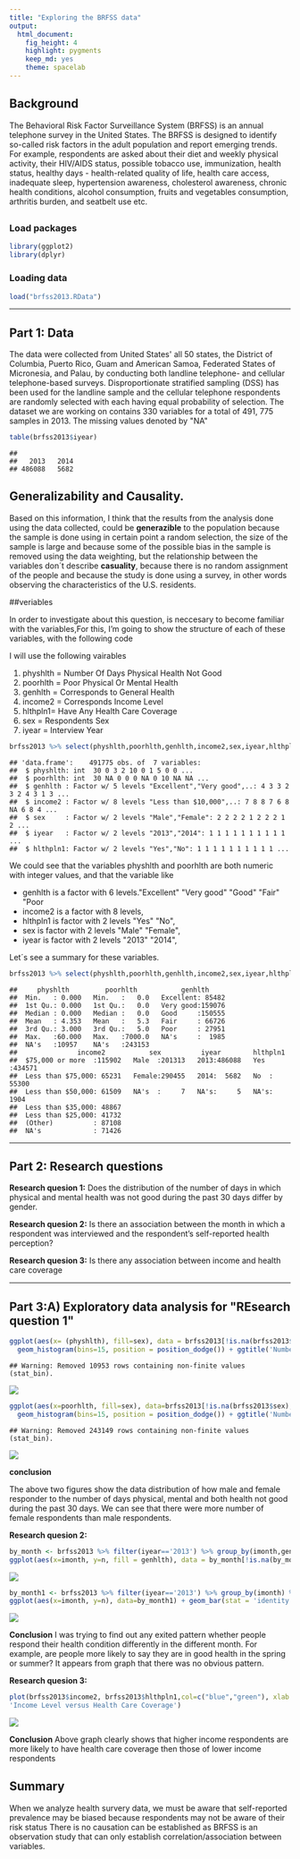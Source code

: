 ```yaml
---
title: "Exploring the BRFSS data"
output: 
  html_document: 
    fig_height: 4
    highlight: pygments
    keep_md: yes
    theme: spacelab
---
```


## Background
The Behavioral Risk Factor Surveillance System (BRFSS) is an annual telephone survey in the United States. The BRFSS is designed to identify so-called risk factors in the adult population and report emerging trends. For example, respondents are asked about their diet and weekly physical activity, their HIV/AIDS status, possible tobacco use, immunization, health status, healthy days - health-related quality of life, health care access, inadequate sleep, hypertension awareness, cholesterol awareness, chronic health conditions, alcohol consumption, fruits and vegetables consumption, arthritis burden, and seatbelt use etc.

##

### Load packages


```r
library(ggplot2)
library(dplyr)
```

### Loading data


```r
load("brfss2013.RData")
```


* * *

## Part 1: Data
The data were collected from United States' all 50 states, the District of Columbia, Puerto Rico, Guam and American Samoa, Federated States of Micronesia, and Palau, by conducting both landline telephone- and cellular telephone-based surveys. Disproportionate stratified sampling (DSS) has been used for the landline sample and the cellular telephone respondents are randomly selected with each having equal probability of selection. The dataset we are working on contains 330 variables for a total of 491, 775 samples in 2013. The missing values denoted by "NA"


```r
table(brfss2013$iyear)
```

```
## 
##   2013   2014 
## 486088   5682
```

## Generalizability and Causality.

Based on this information, I think that the results from the analysis done using the data collected, could be **generazible** to the population because the sample is done using in certain point a random selection, the size of the sample is large and because some of the possible bias in the sample is removed using the data weighting, but the relationship between the variables don´t describe **casuality**, because there is no random assignment of the people and because the study is done using a survey, in other words observing the characteristics of the U.S. residents.

##veriables

In order to investigate about this question, is neccesary to become familiar with the  variables,For this, I’m going to show the structure of each of these variables, with the following code

I will use the following vairables
<ol>
<li> physhlth = Number Of Days Physical Health Not Good</li>        
<li> poorhlth = Poor Physical Or Mental Health </li>           
<li> genhlth =  Corresponds to General Health </li>                  
<li> income2 =  Corresponds  Income Level </li> 
<li> hlthpln1= Have Any Health Care Coverage </li> 
<li> sex = Respondents Sex </li>
<li> iyear =  Interview Year </li>
</ol>



```r
brfss2013 %>% select(physhlth,poorhlth,genhlth,income2,sex,iyear,hlthpln1) %>% str()
```

```
## 'data.frame':	491775 obs. of  7 variables:
##  $ physhlth: int  30 0 3 2 10 0 1 5 0 0 ...
##  $ poorhlth: int  30 NA 0 0 0 NA 0 10 NA NA ...
##  $ genhlth : Factor w/ 5 levels "Excellent","Very good",..: 4 3 3 2 3 2 4 3 1 3 ...
##  $ income2 : Factor w/ 8 levels "Less than $10,000",..: 7 8 8 7 6 8 NA 6 8 4 ...
##  $ sex     : Factor w/ 2 levels "Male","Female": 2 2 2 2 1 2 2 2 1 2 ...
##  $ iyear   : Factor w/ 2 levels "2013","2014": 1 1 1 1 1 1 1 1 1 1 ...
##  $ hlthpln1: Factor w/ 2 levels "Yes","No": 1 1 1 1 1 1 1 1 1 1 ...
```


We could see that the variables physhlth and poorhlth are both numeric with integer values, and that the variable like
 <ul>
<li>genhlth is a factor with 6 levels."Excellent" "Very good" "Good" "Fair" "Poor</li>
<li>income2 is a factor with 8 levels,</li>
<li>hlthpln1 is factor with 2 levels "Yes" "No",</li>
<li>sex  is factor with 2 levels "Male"   "Female",</li>
<li>iyear is factor with 2 levels  "2013" "2014",</li>
</ul>

Let´s see a summary for these variables.


```r
brfss2013 %>% select(physhlth,poorhlth,genhlth,income2,sex,iyear,hlthpln1) %>% summary()
```

```
##     physhlth         poorhlth           genhlth      
##  Min.   : 0.000   Min.   :   0.0   Excellent: 85482  
##  1st Qu.: 0.000   1st Qu.:   0.0   Very good:159076  
##  Median : 0.000   Median :   0.0   Good     :150555  
##  Mean   : 4.353   Mean   :   5.3   Fair     : 66726  
##  3rd Qu.: 3.000   3rd Qu.:   5.0   Poor     : 27951  
##  Max.   :60.000   Max.   :7000.0   NA's     :  1985  
##  NA's   :10957    NA's   :243153                     
##               income2           sex          iyear        hlthpln1     
##  $75,000 or more  :115902   Male  :201313   2013:486088   Yes :434571  
##  Less than $75,000: 65231   Female:290455   2014:  5682   No  : 55300  
##  Less than $50,000: 61509   NA's  :     7   NA's:     5   NA's:  1904  
##  Less than $35,000: 48867                                              
##  Less than $25,000: 41732                                              
##  (Other)          : 87108                                              
##  NA's             : 71426
```

* * *

## Part 2: Research questions

**Research quesion 1:**
Does the distribution of the number of days in which physical and mental health was not good during the past 30 days differ by gender.


**Research quesion 2:**
Is there an association between the month in which a respondent was interviewed and the respondent’s self-reported health perception?

**Research quesion 3:**
Is there any association between income and health care coverage

* * *

## Part 3:A) Exploratory data analysis for "REsearch question 1"



```r
ggplot(aes(x= (physhlth), fill=sex), data = brfss2013[!is.na(brfss2013$sex), ]) +
  geom_histogram(bins=15, position = position_dodge()) + ggtitle('Number of Days Physical Health not Good in the Past 30 Days')
```

```
## Warning: Removed 10953 rows containing non-finite values (stat_bin).
```

![](intro_data_prob_project_files/figure-html/unnamed-chunk-4-1.png)<!-- -->


```r
ggplot(aes(x=poorhlth, fill=sex), data=brfss2013[!is.na(brfss2013$sex), ]) +
  geom_histogram(bins=15, position = position_dodge()) + ggtitle('Number of Days with Poor Physical Or Mental Health in the Past 30 Days')
```

```
## Warning: Removed 243149 rows containing non-finite values (stat_bin).
```

![](intro_data_prob_project_files/figure-html/unnamed-chunk-5-1.png)<!-- -->

**conclusion** 

The above two figures show the data distribution of how male and female responder to the number of days physical, mental and both health not good during the past 30 days. We can see that there were more number of female respondents than male respondents.

**Research quesion 2:**


```r
by_month <- brfss2013 %>% filter(iyear=='2013') %>% group_by(imonth,genhlth) %>% summarise(n=n())
ggplot(aes(x=imonth, y=n, fill = genhlth), data = by_month[!is.na(by_month$genhlth), ]) + geom_bar(stat = 'identity', position = position_dodge()) + ggtitle('Health Perception By Month')+theme(axis.text.x = element_text(angle = 60, hjust = 1))
```

![](intro_data_prob_project_files/figure-html/unnamed-chunk-6-1.png)<!-- -->


```r
by_month1 <- brfss2013 %>% filter(iyear=='2013') %>% group_by(imonth) %>% summarise(n=n())
ggplot(aes(x=imonth, y=n), data=by_month1) + geom_bar(stat = 'identity',color="red",fill="green") + ggtitle('Number of Respondents by Month')+theme(axis.text.x = element_text(angle = 60, hjust = 1))
```

![](intro_data_prob_project_files/figure-html/unnamed-chunk-7-1.png)<!-- -->

**Conclusion** 
I was trying to find out any exited pattern whether people respond their health condition differently in the different month. For example, are people more likely to say they are in good health in the spring or summer? It appears from graph that there was no obvious pattern.

**Research quesion 3:**


```r
plot(brfss2013$income2, brfss2013$hlthpln1,col=c("blue","green"), xlab = 'Income Level', ylab = 'Health Care Coverage', main =
'Income Level versus Health Care Coverage')
```

![](intro_data_prob_project_files/figure-html/unnamed-chunk-8-1.png)<!-- -->

**Conclusion** 
Above graph clearly shows that higher income respondents are more likely to have health care coverage then those of lower income respondents


## Summary

When we analyze health survery data, we must be aware that self-reported prevalence may be biased because respondents may not be aware of their risk status There is no causation can be established as BRFSS is an observation study that can only establish correlation/association between variables.
